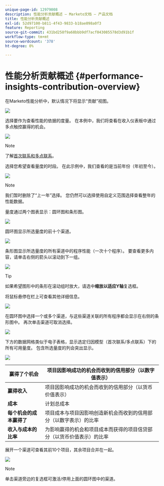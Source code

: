 ```yaml
---
unique-page-id: 12979008
description: 性能分析贡献概述 — Marketo文档 — 产品文档
title: 性能分析贡献概述
exl-id: 52d97100-b811-4f43-9833-b18ae098a0f3
feature: Reporting
source-git-commit: 431bd258f9a68bbb9df7acf043085578d3d91b1f
workflow-type: tm+mt
source-wordcount: '378'
ht-degree: 0%

---
```


# 性能分析贡献概述 {#performance-insights-contribution-overview}

在Marketo性能分析中，默认情况下将显示“贡献”视图。

![](assets/one-1.png)

选择要作为查看性能的依据的度量。 在本例中，我们将查看在收入仪表板中通过多点触控赢得的机会。

![](assets/2.png)

>[!NOTE]
>
>了解[首次联系和多点联系](/help/marketo/product-docs/reporting/revenue-cycle-analytics/revenue-tools/attribution/understanding-attribution.md)。

选择您希望查看量度的时段。 在此示例中，我们查看的是当前年份（年初至今）。

![](assets/3-1.png)

>[!NOTE]
>
>我们暂时删除了“上一年”选择。 您仍然可以选择使用自定义范围选择查看整年的性能数据。

量度通过两个图表显示：圆环图和条形图。

![](assets/four.png)

圆环图显示所选量度的前十个渠道。

![](assets/5-1.png)

条形图显示所选量度的所有渠道中的程序性能（一次十个程序）。 要查看更多内容，请单击右侧的箭头以滚动到下一组。

![](assets/six.png)

>[!TIP]
>
>如果希望图形中的条形在滚动组时放大，请选中&#x200B;**缩放以适应Y轴**&#x200B;复选框。

将鼠标悬停在栏上可查看其他详细信息。

![](assets/seven.png)

在圆环图中选择一个或多个渠道，与这些渠道关联的所有程序都会显示在右侧的条形图中。 再次单击渠道可取消选择。

![](assets/eight.png)

下方的数据网格类似于电子表格，显示选定归因模型（首次联系/多点联系）下的所有可用量度。 包含所选量度的列会突出显示。

![](assets/9.png)

| 赢得了&#x200B;**个机会** | 项目因影响成功的机会而收到的信用部分（以数字值表示） |
|---|---|
| **赢得收入** | 项目因影响成功的机会而收到的信用部分（以货币价值表示） |
| **成本** | 计划总成本 |
| **每个机会的成本赢得了** | 项目成本与项目因影响创造新机会而收到的信用部分（以数字表示）的比率 |
| **收入与成本的比率** | 为影响赢得的机会和项目成本而获得的项目信贷部分（以货币价值表示）的比率 |

展开一个渠道可查看其前10个项目，其余项目合并在一起。

![](assets/10.png)

>[!NOTE]
>
>单击渠道旁边的复选框可激活/停用上面的圆环图中的渠道。
